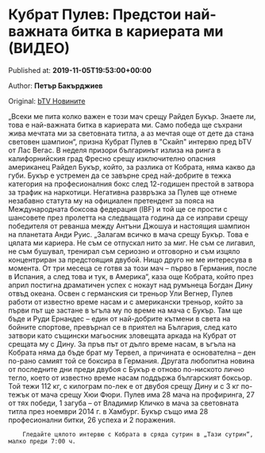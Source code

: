 
# Кубрат Пулев: Предстои най-важната битка в кариерата ми (ВИДЕО)

Published at: **2019-11-05T19:53:00+00:00**

Author: **Петър Бакърджиев**

Original: [bTV Новините](https://btvnovinite.bg/sport/kubrat-pulev-predstoi-naj-vazhnata-bitka-v-karierata-mi-video.html)

„Всеки ме пита колко важен е този мач срещу Райдел Букър. Знаете ли, това е най-важната битка в кариерата ми. Само победа ще съхрани жива мечтата ми за световната титла, а аз мечтая още от дете да стана световен шампион“, призна Кубрат Пулев в "Скайп" интервю пред bTV от Лас Вегас.
В неделя призори българинът излиза на ринга в калифорнийския град Фресно срещу изключително опасния американец Райдел Букър, който, за разлика от Кобрата, няма какво да губи. Букър е устремен да се завърне сред най-добрите в тежка категория на професионалния бокс след 12-годишен престой в затвора за трафик на наркотици.
Негативна развръзка за Пулев ще отнеме незабавно статута му на официален претендент за пояса на Международната боксова федерация (IBF) и той ще се прости с шансовете през пролетта на следващата година да се изправи срещу победителя от реванша между Антъни Джошуа и настоящия шампион на планетата Анди Руис.
„Залагам всичко в мача срещу Букър. Това е цялата ми кариера. Не съм се отпускал нито за миг. Не съм се лигавил, не съм бушувал, тренирал съм сериозно и отговорно и съм изцяло концентриран за предстоящия двубой. Нищо друго не ме интересува в момента. От три месеца се готвя за този мач – първо в Германия, после в Испания, а след това и тук, в Америка“, каза още Кобрата, който през април постигна драматичен успех с нокаут над румънеца Богдан Дину отвъд океана.
Освен с германския си треньор Ули Вегнер, Пулев работи от известно време насам и с американски треньор, който за първи път ще застане в ъгъла му по време на мача с Букър. Там ще бъде и Руди Ернандес – един от най-добрите кътмени в света на бойните спортове, превърнал се в приятел на България, след като затвори като същински магьосник зловещата аркада на Кубрат от срещата му с Дину. За пръв път от дълго време насам, в ъгъла на Кобрата няма да бъде брат му Тервел, а причината е основателна – ден по-рано самият той се боксира в Германия.
Другата любопитна новина от последните дни преди двубоя с Букър е отново по-ниското лично тегло, което от известно време насам поддържа българският боксьор. Той тежи 112 кг, с килограм по-лек е от двубоя срещу Дину и с 3 кг по-тежък от мача срещу Хюи Фюри.
Пулев има 28 мача на профиринга, 27 от тях победи, 1 загуба – от Владимир Кличко в мача за световната титла през ноември 2014 г. в Хамбург. Букър също има 28 професионални битки, 26 успеха и 2 поражения.

        Гледайте цялото интервю с Кобрата в сряда сутрин в „Тази сутрин“, малко преди 7:00 ч.
      
